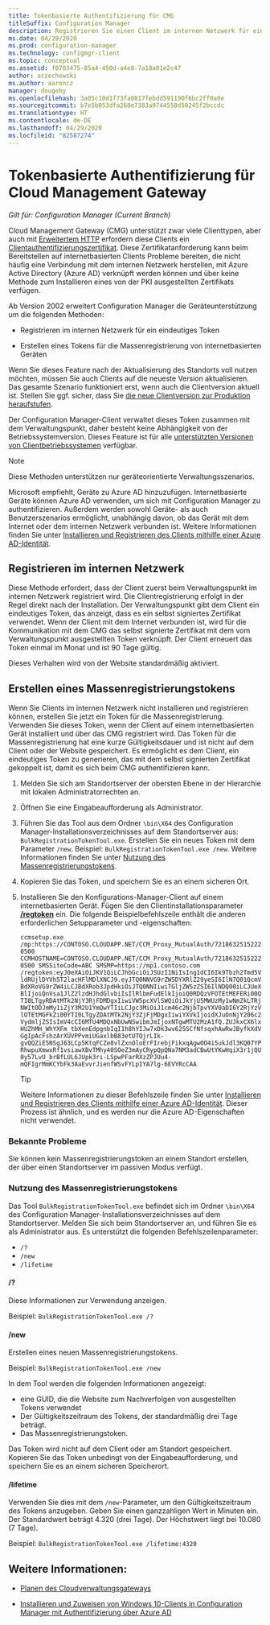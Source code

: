 ```yaml
---
title: Tokenbasierte Authentifizierung für CMG
titleSuffix: Configuration Manager
description: Registrieren Sie einen Client im internen Netzwerk für ein eindeutiges Token, oder erstellen Sie ein Token für die Massenregistrierung internetbasierter Geräte.
ms.date: 04/29/2020
ms.prod: configuration-manager
ms.technology: configmgr-client
ms.topic: conceptual
ms.assetid: f0703475-85a4-450d-a4e8-7a18a01e2c47
author: aczechowski
ms.author: aaroncz
manager: dougeby
ms.openlocfilehash: 3a05c10d1f73fa0817febdd591190f6bc2ff0a0e
ms.sourcegitcommit: b7e5b053dfa260e7383a9744558d50245f2bccdc
ms.translationtype: HT
ms.contentlocale: de-DE
ms.lasthandoff: 04/29/2020
ms.locfileid: "82587274"
---
```

# <a name="token-based-authentication-for-cloud-management-gateway"></a>Tokenbasierte Authentifizierung für Cloud Management Gateway

*Gilt für: Configuration Manager (Current Branch)*

<!--5686290-->

Cloud Management Gateway (CMG) unterstützt zwar viele Clienttypen, aber auch mit [Erweitertem HTTP](../../plan-design/hierarchy/enhanced-http.md) erfordern diese Clients ein [Clientauthentifizierungszertifikat](../manage/cmg/certificates-for-cloud-management-gateway.md#for-internet-based-clients-communicating-with-the-cloud-management-gateway). Diese Zertifikatanforderung kann beim Bereitstellen auf internetbasierten Clients Probleme bereiten, die nicht häufig eine Verbindung mit dem internen Netzwerk herstellen, mit Azure Active Directory (Azure AD) verknüpft werden können und über keine Methode zum Installieren eines von der PKI ausgestellten Zertifikats verfügen.

Ab Version 2002 erweitert Configuration Manager die Geräteunterstützung um die folgenden Methoden:

- Registrieren im internen Netzwerk für ein eindeutiges Token

- Erstellen eines Tokens für die Massenregistrierung von internetbasierten Geräten

Wenn Sie dieses Feature nach der Aktualisierung des Standorts voll nutzen möchten, müssen Sie auch Clients auf die neueste Version aktualisieren. Das gesamte Szenario funktioniert erst, wenn auch die Clientversion aktuell ist. Stellen Sie ggf. sicher, dass Sie [die neue Clientversion zur Produktion heraufstufen](../manage/upgrade/test-client-upgrades.md#to-promote-the-new-client-to-production).

Der Configuration Manager-Client verwaltet dieses Token zusammen mit dem Verwaltungspunkt, daher besteht keine Abhängigkeit von der Betriebssystemversion. Dieses Feature ist für alle [unterstützten Versionen von Clientbetriebssystemen](../../plan-design/configs/supported-operating-systems-for-clients-and-devices.md) verfügbar.

> [!NOTE]
> Diese Methoden unterstützen nur geräteorientierte Verwaltungsszenarios.
>
> Microsoft empfiehlt, Geräte zu Azure AD hinzuzufügen. Internetbasierte Geräte können Azure AD verwenden, um sich mit Configuration Manager zu authentifizieren. Außerdem werden sowohl Geräte- als auch Benutzerszenarios ermöglicht, unabhängig davon, ob das Gerät mit dem Internet oder dem internen Netzwerk verbunden ist. Weitere Informationen finden Sie unter [Installieren und Registrieren des Clients mithilfe einer Azure AD-Identität](deploy-clients-cmg-azure.md#install-and-register-the-client-using-azure-ad-identity).

## <a name="register-on-the-internal-network"></a>Registrieren im internen Netzwerk

Diese Methode erfordert, dass der Client zuerst beim Verwaltungspunkt im internen Netzwerk registriert wird. Die Clientregistrierung erfolgt in der Regel direkt nach der Installation. Der Verwaltungspunkt gibt dem Client ein eindeutiges Token, das anzeigt, dass es ein selbst signiertes Zertifikat verwendet. Wenn der Client mit dem Internet verbunden ist, wird für die Kommunikation mit dem CMG das selbst signierte Zertifikat mit dem vom Verwaltungspunkt ausgestellten Token verknüpft. Der Client erneuert das Token einmal im Monat und ist 90 Tage gültig.

Dieses Verhalten wird von der Website standardmäßig aktiviert.

## <a name="create-a-bulk-registration-token"></a>Erstellen eines Massenregistrierungstokens

Wenn Sie Clients im internen Netzwerk nicht installieren und registrieren können, erstellen Sie jetzt ein Token für die Massenregistrierung. Verwenden Sie dieses Token, wenn der Client auf einem internetbasierten Gerät installiert und über das CMG registriert wird. Das Token für die Massenregistrierung hat eine kurze Gültigkeitsdauer und ist nicht auf dem Client oder der Website gespeichert. Es ermöglicht es dem Client, ein eindeutiges Token zu generieren, das mit dem selbst signierten Zertifikat gekoppelt ist, damit es sich beim CMG authentifizieren kann.

1. Melden Sie sich am Standortserver der obersten Ebene in der Hierarchie mit lokalen Administratorrechten an.

1. Öffnen Sie eine Eingabeaufforderung als Administrator.

1. Führen Sie das Tool aus dem Ordner `\bin\X64` des Configuration Manager-Installationsverzeichnisses auf dem Standortserver aus: `BulkRegistrationTokenTool.exe`. Erstellen Sie ein neues Token mit dem Parameter `/new`. Beispiel: `BulkRegistrationTokenTool.exe /new`. Weitere Informationen finden Sie unter [Nutzung des Massenregistrierungstokens](#bulk-registration-token-tool-usage).

1. Kopieren Sie das Token, und speichern Sie es an einem sicheren Ort.

1. Installieren Sie den Konfigurations-Manager-Client auf einem internetbasierten Gerät. Fügen Sie den Clientinstallationsparameter [ **/regtoken**](about-client-installation-properties.md#regtoken) ein. Die folgende Beispielbefehlszeile enthält die anderen erforderlichen Setupparameter und -eigenschaften:

    `ccmsetup.exe /mp:https://CONTOSO.CLOUDAPP.NET/CCM_Proxy_MutualAuth/72186325152220500 CCMHOSTNAME=CONTOSO.CLOUDAPP.NET/CCM_Proxy_MutualAuth/72186325152220500 SMSSiteCode=ABC SMSMP=https://mp1.contoso.com /regtoken:eyJ0eXAiOiJKV1QiLCJhbGciOiJSUzI1NiIsIng1dCI6Ik9Tbzh2Tmd5VldRUjlDYVh5T2lacHFlMDlXNCJ9.eyJTQ0NNVG9rZW5DYXRlZ29yeSI6IlN7Q01QcmVBdXRoVG9rZW4iLCJBdXRob3JpdHkiOiJTQ0NNIiwiTGljZW5zZSI6IlNDQ00iLCJUeXBlIjoiQnVsa1JlZ2lzdHJhdGlvbiIsIlRlbmFudElkIjoiQ0RDQzVFOTEtMEFERi00QTI0LTgyRDAtMTk2NjY3RjFDMDgxIiwiVW5pcXVlSWQiOiJkYjU5MWUzMy1wNmZkLTRjNWItODJmMy1iZjY3M2U1YmQwYTIiLCJpc3MiOiJ1cm46c2NjbTpvYXV0aDI6Y2RjYzVlOTEtMGFkZi00YTI0LTgyZDAtMTk2NjY3ZjFjMDgxIiwiYXVkIjoidXJuOnNjY206c2VydmljZSIsImV4cCI6MTU4MDQxNbUwNSwibmJmIjoxNTgwMTU2MzA1fQ.ZUJkxCX6lxHUZhMH_WhYXFm_tbXenEdpgnbIqI1h8hYIJw7xDk3wv625SCfNfsqxhAwRwJByfkXdVGgIpAcFshzArXUVPPvmiUGaxlbB83etUTQjrLIk-gvQQZiE5NSgJ63LCp5KtqFCZe8vlZxnOloErFIrebjFikxqAgwOO4i5ukJdl3KQ07YPRhwpuXmwxRf1vsiawXBvTMhy40SOeZ3mAyCRypQpQNa7NM3adCBwUtYKwHqiX3r1jQU0y57LvU_brBfLUL6JUpk3ri-LSpwPFarRXzZPJUu4-mQFIgrMmKCYbFk3AaEvvrJienfWSvFYLpIYA7lg-6EVYRcCAA`

    > [!TIP]
    > Weitere Informationen zu dieser Befehlszeile finden Sie unter [Installieren und Registrieren des Clients mithilfe einer Azure AD-Identität](deploy-clients-cmg-azure.md#install-and-register-the-client-using-azure-ad-identity). Dieser Prozess ist ähnlich, und es werden nur die Azure AD-Eigenschaften nicht verwendet.

### <a name="known-issues"></a>Bekannte Probleme

Sie können kein Massenregistrierungstoken an einem Standort erstellen, der über einen Standortserver im passiven Modus verfügt.<!-- 6399087 -->

### <a name="bulk-registration-token-tool-usage"></a>Nutzung des Massenregistrierungstokens

Das Tool `BulkRegistrationTokenTool.exe` befindet sich im Ordner `\bin\X64` des Configuration Manager-Installationsverzeichnisses auf dem Standortserver. Melden Sie sich beim Standortserver an, und führen Sie es als Administrator aus. Es unterstützt die folgenden Befehlszeilenparameter:

- `/?`
- `/new`
- `/lifetime`

#### <a name=""></a>/?

Diese Informationen zur Verwendung anzeigen.

Beispiel: `BulkRegistrationTokenTool.exe /?`

#### <a name="new"></a>/new

Erstellen eines neuen Massenregistrierungstokens.

Beispiel: `BulkRegistrationTokenTool.exe /new`

In dem Tool werden die folgenden Informationen angezeigt:
  
- eine GUID, die die Website zum Nachverfolgen von ausgestellten Tokens verwendet
- Der Gültigkeitszeitraum des Tokens, der standardmäßig drei Tage beträgt.
- Das Massenregistrierungstoken.

Das Token wird nicht auf dem Client oder am Standort gespeichert. Kopieren Sie das Token unbedingt von der Eingabeaufforderung, und speichern Sie es an einem sicheren Speicherort.

#### <a name="lifetime"></a>/lifetime

Verwenden Sie dies mit dem `/new`-Parameter, um den Gültigkeitszeitraum des Tokens anzugeben. Geben Sie einen ganzzahligen Wert in Minuten ein. Der Standardwert beträgt 4.320 (drei Tage). Der Höchstwert liegt bei 10.080 (7 Tage).

Beispiel: `BulkRegistrationTokenTool.exe /lifetime:4320`

## <a name="see-also"></a>Weitere Informationen:

- [Planen des Cloudverwaltungsgateways](../manage/cmg/plan-cloud-management-gateway.md)

- [Installieren und Zuweisen von Windows 10-Clients in Configuration Manager mit Authentifizierung über Azure AD](deploy-clients-cmg-azure.md)
